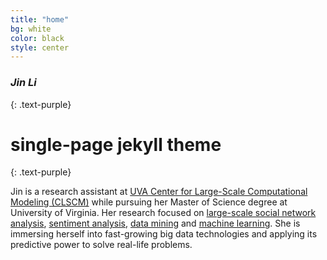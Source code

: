 ```yaml
---
title: "home"
bg: white
color: black
style: center
---
```


### *Jin Li*
{: .text-purple}

<span class="fa-stack subtlecircle" style="font-size:100px; background:rgba(255,166,0,0.1)">
  <i class="fa fa-circle fa-stack-2x text-white"></i>
  <i class="fa fa-bicycle fa-stack-1x text-orange"></i>
</span>

# single-page jekyll theme
{: .text-purple}


Jin is a research assistant at <a href="http://www.virginia.edu/CLSCM/">UVA Center for Large-Scale Computational Modeling (CLSCM)</a> while pursuing her Master of Science degree at University of Virginia. Her research focused on <a href="http://en.wikipedia.org/wiki/Social_network_analysis">large-scale social network analysis</a>, <a href="http://en.wikipedia.org/wiki/Sentiment_analysis">sentiment analysis</a>, <a href="http://en.wikipedia.org/wiki/Data_mining">data mining</a> and <a href="http://en.wikipedia.org/wiki/Machine_learning">machine learning</a>. She is immersing herself into fast-growing big data technologies and applying its predictive power to solve real-life problems.
